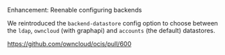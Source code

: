 Enhancement: Reenable configuring backends

We reintroduced the `backend-datastore` config option to choose between the `ldap`, `owncloud` (with graphapi) and `accounts` (the default) datastores. 

https://github.com/owncloud/ocis/pull/600
